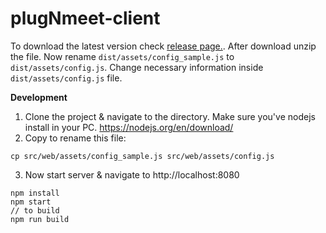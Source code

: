 # plugNmeet-client

To download the latest version check [release page.](https://github.com/mynaparrot/plugNmeet-client/releases). After
download unzip the file. Now rename `dist/assets/config_sample.js` to `dist/assets/config.js`. Change necessary
information inside `dist/assets/config.js` file.

**Development**

1) Clone the project & navigate to the directory. Make sure you've nodejs install in your
   PC. https://nodejs.org/en/download/
2) Copy to rename this file:

```
cp src/web/assets/config_sample.js src/web/assets/config.js
```

3) Now start server & navigate to http://localhost:8080

```
npm install
npm start
// to build
npm run build
```
